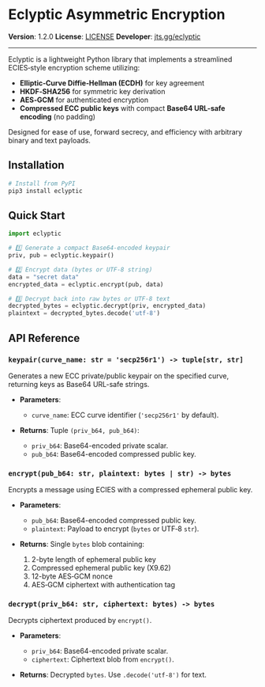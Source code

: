 # Eclyptic Asymmetric Encryption

**Version**: 1.2.0
**License**: [LICENSE](https://r2.jts.gg/license)
**Developer**: [jts.gg/eclyptic](https://jts.gg/eclyptic)

---

Eclyptic is a lightweight Python library that implements a streamlined ECIES‑style encryption scheme utilizing:

* **Elliptic‑Curve Diffie‑Hellman (ECDH)** for key agreement
* **HKDF‑SHA256** for symmetric key derivation
* **AES‑GCM** for authenticated encryption
* **Compressed ECC public keys** with compact **Base64 URL-safe encoding** (no padding)

Designed for ease of use, forward secrecy, and efficiency with arbitrary binary and text payloads.

## Installation

```bash
# Install from PyPI
pip3 install eclyptic
```

## Quick Start

```python
import eclyptic

# 1️⃣ Generate a compact Base64-encoded keypair
priv, pub = eclyptic.keypair()

# 2️⃣ Encrypt data (bytes or UTF-8 string)
data = "secret data"
encrypted_data = eclyptic.encrypt(pub, data)

# 3️⃣ Decrypt back into raw bytes or UTF-8 text
decrypted_bytes = eclyptic.decrypt(priv, encrypted_data)
plaintext = decrypted_bytes.decode('utf-8')
```

## API Reference

### `keypair(curve_name: str = 'secp256r1') -> tuple[str, str]`

Generates a new ECC private/public keypair on the specified curve, returning keys as Base64 URL-safe strings.

* **Parameters**:

  * `curve_name`: ECC curve identifier (`'secp256r1'` by default).
* **Returns**: Tuple `(priv_b64, pub_b64)`:

  * `priv_b64`: Base64-encoded private scalar.
  * `pub_b64`: Base64-encoded compressed public key.

### `encrypt(pub_b64: str, plaintext: bytes | str) -> bytes`

Encrypts a message using ECIES with a compressed ephemeral public key.

* **Parameters**:

  * `pub_b64`: Base64-encoded compressed public key.
  * `plaintext`: Payload to encrypt (`bytes` or UTF‑8 `str`).
* **Returns**: Single `bytes` blob containing:

  1. 2-byte length of ephemeral public key
  2. Compressed ephemeral public key (X9.62)
  3. 12-byte AES‑GCM nonce
  4. AES‑GCM ciphertext with authentication tag

### `decrypt(priv_b64: str, ciphertext: bytes) -> bytes`

Decrypts ciphertext produced by `encrypt()`.

* **Parameters**:

  * `priv_b64`: Base64-encoded private scalar.
  * `ciphertext`: Ciphertext blob from `encrypt()`.
* **Returns**: Decrypted `bytes`. Use `.decode('utf-8')` for text.

